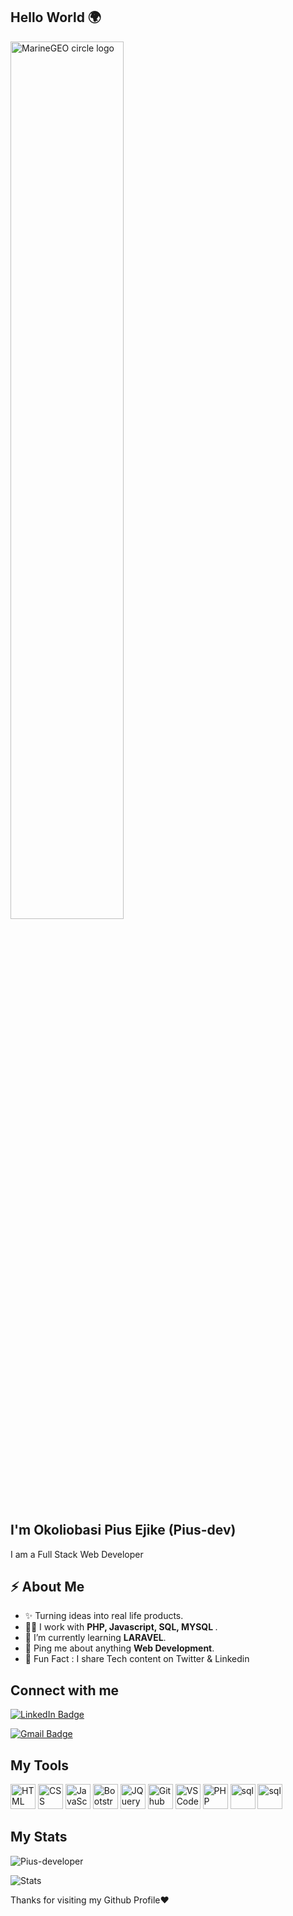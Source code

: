 ## Hello World 🌍

<img src="http://studiopixel.in/wp-content/uploads/2017/11/senior-front-end-developer-openings-1.gif" alt="MarineGEO circle logo" width="60%">

<h2> I'm Okoliobasi Pius Ejike <span>(Pius-dev)</span></h2>
<p>I am a Full Stack Web Developer</p>



<h2>⚡️ About Me</h2>

<ul>
  <li>✨ Turning ideas into real life products. </li>
  <li>👨‍💻 I work with <strong>PHP, Javascript, SQL, MYSQL  </strong>.</li>
  <li>🔭 I’m currently learning <strong>LARAVEL</strong>. </li>
  <li>💬 Ping me about anything <strong>Web Development</strong>.</li>
  
<li>🎉 Fun Fact : I share Tech content on Twitter & Linkedin</li>
</ul>

<h2>Connect with me</h3>
<p><a href="www.linkedin.com/in/pius-ejike-0680b3212">

  <img src="https://img.shields.io/badge/-Pius%20Ejike%20-blue?style=plastic&amp;labelColor=blue&amp;logo=LinkedIn&amp;link=www.linkedin.com/in/pius-ejike-0680b3212" alt="LinkedIn Badge"></a> 


  <a href="mailto:ejikepius12@gmail.com"><img src="https://img.shields.io/badge/-Ejike20Pius-fff?style=plastic&amp;labelColor=fff&amp;logo=Gmail&amp;link=mailto:ejikepius12@gmail.com" alt="Gmail Badge"></a></p>


<h2> My Tools </h2>
<p align="left">
    <img src="https://cdn.jsdelivr.net/gh/devicons/devicon/icons/html5/html5-original.svg" alt="HTML" height="40" width="40" />
  <img src="https://cdn.jsdelivr.net/gh/devicons/devicon/icons/css3/css3-original.svg" alt="CSS" height="40" width="40"/>
  <img src="https://cdn.jsdelivr.net/gh/devicons/devicon/icons/javascript/javascript-original.svg" alt="JavaScript" height="40" width="40"/>

  <img src="https://cdn.jsdelivr.net/gh/devicons/devicon/icons/bootstrap/bootstrap-original.svg" alt="Bootstrap" height="40" width="40"/>

   <img src="https://cdn.jsdelivr.net/gh/devicons/devicon/icons/jquery/jquery-original.svg" alt="JQuery" height="40" width="40"/>

  <img src="https://cdn.jsdelivr.net/gh/devicons/devicon/icons/github/github-original.svg" alt="Github" height="40" width="40"/>
  <img src="https://cdn.jsdelivr.net/gh/devicons/devicon/icons/vscode/vscode-original.svg" alt="VSCode" height="40" width="40"/>
    <img src="https://cdn.jsdelivr.net/gh/devicons/devicon/icons/php/php-original.svg" alt="PHP" height="40" width="40"/>
   <img src="https://cdn.jsdelivr.net/gh/devicons/devicon/icons/mysql/mysql-original.svg" alt="sql" height="40" width="40"/>
  <img src="https://cdn.jsdelivr.net/gh/devicons/devicon/icons/apache/apache-original.svg" alt="sql" height="40" width="40"/>



</p>


<h2> My Stats </h2>
<p><img align="center" src="https://github-readme-streak-stats.herokuapp.com/?user=Pius-developer&" alt="Pius-developer" /></p>

<img src="https://github-readme-stats.vercel.app/api?username=Pius-developer&show_icons=true&hide_border=true" alt="Stats" />

<p> Thanks for visiting my Github Profile❤️ </p>
